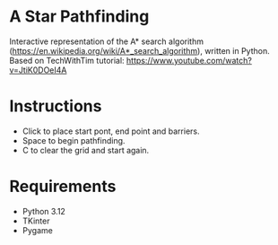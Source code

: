 # A Star Pathfinding
Interactive representation of the A* search algorithm (https://en.wikipedia.org/wiki/A*_search_algorithm), written in Python.
Based on TechWithTim tutorial: https://www.youtube.com/watch?v=JtiK0DOeI4A

# Instructions
- Click to place start pont, end point and barriers.
- Space to begin pathfinding.
- C to clear the grid and start again.

# Requirements
- Python 3.12
- TKinter
- Pygame

